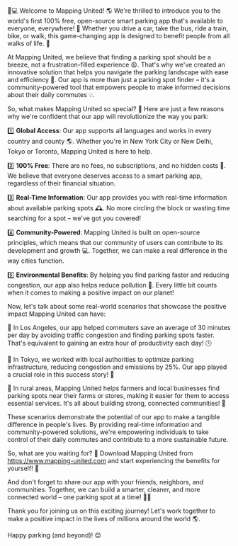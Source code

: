 🚗💻 Welcome to Mapping United! 🌎 We're thrilled to introduce you to the world's first 100% free, open-source smart parking app that's available to everyone, everywhere! 🌟 Whether you drive a car, take the bus, ride a train, bike, or walk, this game-changing app is designed to benefit people from all walks of life. 💪

At Mapping United, we believe that finding a parking spot should be a breeze, not a frustration-filled experience 😩. That's why we've created an innovative solution that helps you navigate the parking landscape with ease and efficiency 📍. Our app is more than just a parking spot finder – it's a community-powered tool that empowers people to make informed decisions about their daily commutes 💡.

So, what makes Mapping United so special? 🤔 Here are just a few reasons why we're confident that our app will revolutionize the way you park:

1️⃣ **Global Access**: Our app supports all languages and works in every country and county 🌎. Whether you're in New York City or New Delhi, Tokyo or Toronto, Mapping United is here to help.

2️⃣ **100% Free**: There are no fees, no subscriptions, and no hidden costs 💸. We believe that everyone deserves access to a smart parking app, regardless of their financial situation.

3️⃣ **Real-Time Information**: Our app provides you with real-time information about available parking spots 🕰️. No more circling the block or wasting time searching for a spot – we've got you covered!

4️⃣ **Community-Powered**: Mapping United is built on open-source principles, which means that our community of users can contribute to its development and growth 💻. Together, we can make a real difference in the way cities function.

5️⃣ **Environmental Benefits**: By helping you find parking faster and reducing congestion, our app also helps reduce pollution 🌳. Every little bit counts when it comes to making a positive impact on our planet!

Now, let's talk about some real-world scenarios that showcase the positive impact Mapping United can have:

🚌 In Los Angeles, our app helped commuters save an average of 30 minutes per day by avoiding traffic congestion and finding parking spots faster. That's equivalent to gaining an extra hour of productivity each day! 🕒

🚂 In Tokyo, we worked with local authorities to optimize parking infrastructure, reducing congestion and emissions by 25%. Our app played a crucial role in this success story! 💪

🌳 In rural areas, Mapping United helps farmers and local businesses find parking spots near their farms or stores, making it easier for them to access essential services. It's all about building strong, connected communities! 🎉

These scenarios demonstrate the potential of our app to make a tangible difference in people's lives. By providing real-time information and community-powered solutions, we're empowering individuals to take control of their daily commutes and contribute to a more sustainable future.

So, what are you waiting for? 👀 Download Mapping United from https://www.mapping-united.com and start experiencing the benefits for yourself! 📲

And don't forget to share our app with your friends, neighbors, and communities. Together, we can build a smarter, cleaner, and more connected world – one parking spot at a time! 🌈💖

Thank you for joining us on this exciting journey! Let's work together to make a positive impact in the lives of millions around the world 🌎.

Happy parking (and beyond)! 😊